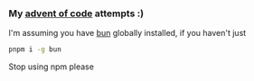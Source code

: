 ### My [advent of code](https://adventofcode.com/) attempts :)

I'm assuming you have [bun](https://github.com/oven-sh/bun) globally installed, if you haven't just

```sh
pnpm i -g bun
```

Stop using npm please

